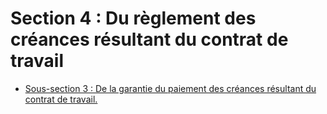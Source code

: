 # Section 4 : Du règlement des créances résultant du contrat de travail

- [Sous-section 3 : De la garantie du paiement des créances résultant du contrat de travail.](sous-section-3)
